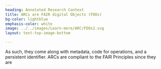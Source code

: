 ```yaml
---
heading: Annotated Research Context
title: ARCs are FAIR digital Objects (FDOs)
bg-color: lightblue
emphasis-color: white
image: ../../images/Learn-more/ARC/FDOs2.svg
layout: text-top-image-bottom

---
```


As such, they come along with metadata, code for operations, and a persistent identifier. ARCs are compliant to the FAIR Principles since they are​